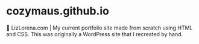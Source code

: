 # cozymaus.github.io
💝 LizLorena.com | My current portfolio site made from scratch using HTML and CSS. This was originally a WordPress site that I recreated by hand.
